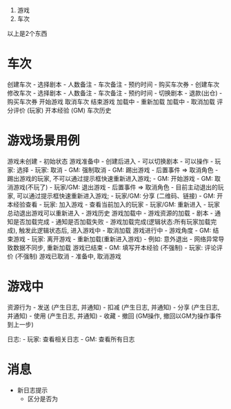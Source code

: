 1. 游戏
2. 车次

以上是2个东西

# 车次
创建车次
    - 选择剧本
    - 人数备注
    - 车次备注
    - 预约时间
    - 购买车次券
    - 创建车次
修改车次
    - 选择剧本
    - 人数备注
    - 车次备注
    - 预约时间
    - 切换剧本
      - 退款(出仓)
      - 购买车次券
开始游戏
取消车次
结束游戏
加载中 - 重新加载
加载中 - 取消加载
评分评价 (玩家)
开本经验 (GM)
车次历史

# 游戏场景用例


游戏未创建
    - 初始状态
游戏准备中
    - 创建后进入
    - 可以切换剧本
    - 可以操作
      - 玩家: 选择
      - 玩家: 取消
      - GM: 强制取消
      - GM: 踢出游戏
        - 后置事件 => 取消角色
        - 踢出游戏的玩家, 不可以通过提示框快速重新进入游戏;
      - GM: 开始游戏
      - GM: 取消游戏(不玩了)
      - 玩家/GM: 退出游戏
        - 后置事件 => 取消角色
        - 目前主动退出的玩家, 可以通过提示框快速重新进入游戏;
      - 玩家/GM: 分享 (二维码、链接)
    - GM: 开本经验查看
    - 玩家: 加入游戏
    - 查看当前加入的玩家
    - 玩家/GM: 重新进入
      - 玩家总动退出游戏可以重新进入
    - 游戏历史
游戏加载中
    - 游戏资源的加载
      - 剧本
    - 通知是否加载完成
    - 通知是否加载失败
    - 游戏加载完成(逻辑状态:所有玩家加载完成), 触发此逻辑状态后, 进入游戏中
    - 取消加载
游戏进行中
    - 游戏角度
      - GM: 结束游戏
      - 玩家: 离开游戏
    - 重新加载(重新进入游戏)
      - 例如: 意外退出
      - 网络异常导致数据不同步, 重新加载
游戏已结束
    - GM: 填写开本经验 (不强制)
    - 玩家: 评论评价 (不强制)
游戏已取消
    - 准备中, 取消游戏

# 游戏中
资源行为
    - 发送 (产生日志, 并通知)
    - 扣减 (产生日志, 并通知)
    - 分享 (产生日志, 并通知)
    - 使用 (产生日志, 并通知)
    - 收藏
    - 撤回 (GM操作, 撤回以GM为操作事件到上一步)

日志:
    - 玩家: 查看相关日志
    - GM: 查看所有日志
     
     
# 消息
- 新日志提示
  - 区分是否为











